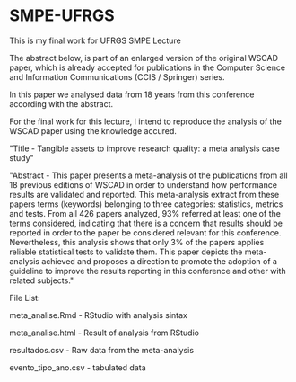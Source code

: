 # SMPE-UFRGS

This is my final work for UFRGS SMPE Lecture 

The abstract below, is part of an enlarged version of the original WSCAD paper, which is already accepted for publications in the Computer Science and Information Communications (CCIS / Springer) series.

In this paper we analysed data from 18 years from this conference according with the abstract.  

For the final work for this lecture, I intend to reproduce the analysis of the  WSCAD paper using the knowledge accured.

"Title - Tangible assets to improve research quality: a meta analysis case study"

"Abstract - This paper presents a meta-analysis of the publications from all 18 previous editions of WSCAD in order to understand how performance results are validated and reported. This meta-analysis extract from these papers terms (keywords) belonging to three categories: statistics, metrics and tests. From all 426 papers analyzed, 93% referred at least one of the terms considered, indicating that there is a concern that results should be reported in order to the paper be considered relevant for this conference. Nevertheless, this analysis shows that only 3% of the papers applies reliable statistical tests to validate them. This paper depicts the meta-analysis achieved and proposes a direction to promote the adoption of a guideline to improve the results reporting in this conference and other with related subjects."

File List:

meta_analise.Rmd	- RStudio with analysis sintax

meta_analise.html	- Result of analysis from RStudio

resultados.csv - Raw data from the meta-analysis

evento_tipo_ano.csv	- tabulated data
